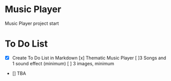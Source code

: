 # Music Player
Music Player project start

# To Do List
- [x] Create To Do List in Markdown
[x] Thematic Music Player
[ ]3 Songs and 1 sound effect (minimum)
[ ] 3 images, minimum
- [] TBA


